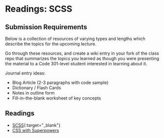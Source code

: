 # Readings: SCSS

## Submission Requirements

Below is a collection of resources of varying types and lengths which describe the topics for the upcoming lecture.  

Go through these resources, and create a wiki entry in your fork of the class repo that summarizes the topics you learned as though you were presenting the material to a Code 301-level student interested in learning about it.

Journal entry ideas:
* Blog Article (2-3 paragraphs with code sample)
* Dictionary / Flash Cards
* Notes in outline form
* Fill-in-the-blank worksheet of key concepts

## Readings
- [SCSS](https://docs.microsoft.com/en-us/aspnet/core/client-side/less-sass-fa?view=aspnetcore-2.1){:target="_blank"}
- [CSS with Superpowers](https://sass-lang.com/)
